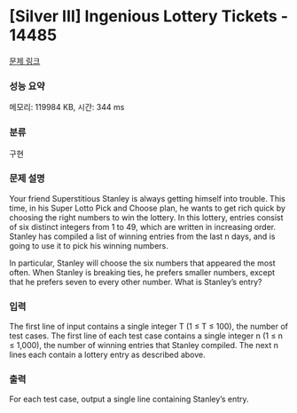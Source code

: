 # [Silver III] Ingenious Lottery Tickets - 14485 

[문제 링크](https://www.acmicpc.net/problem/14485) 

### 성능 요약

메모리: 119984 KB, 시간: 344 ms

### 분류

구현

### 문제 설명

<p>Your friend Superstitious Stanley is always getting himself into trouble. This time, in his Super Lotto Pick and Choose plan, he wants to get rich quick by choosing the right numbers to win the lottery. In this lottery, entries consist of six distinct integers from 1 to 49, which are written in increasing order. Stanley has compiled a list of winning entries from the last n days, and is going to use it to pick his winning numbers.</p>

<p>In particular, Stanley will choose the six numbers that appeared the most often. When Stanley is breaking ties, he prefers smaller numbers, except that he prefers seven to every other number. What is Stanley’s entry?</p>

### 입력 

 <p>The first line of input contains a single integer T (1 ≤ T ≤ 100), the number of test cases. The first line of each test case contains a single integer n (1 ≤ n ≤ 1,000), the number of winning entries that Stanley compiled. The next n lines each contain a lottery entry as described above.</p>

### 출력 

 <p>For each test case, output a single line containing Stanley’s entry.</p>

